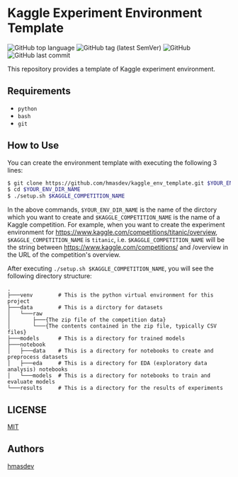 # Kaggle Experiment Environment Template

![GitHub top language](https://img.shields.io/github/languages/top/hmasdev/kaggle_env_template)
![GitHub tag (latest SemVer)](https://img.shields.io/github/v/tag/hmasdev/kaggle_env_template?sort=semver)
![GitHub](https://img.shields.io/github/license/hmasdev/kaggle_env_template)
![GitHub last commit](https://img.shields.io/github/last-commit/hmasdev/kaggle_env_template)


This repository provides a template of Kaggle experiment environment.

## Requirements

- `python`
- `bash`
- `git`

## How to Use

You can create the environment template with executing the following 3 lines:

```sh
$ git clone https://github.com/hmasdev/kaggle_env_template.git $YOUR_ENV_DIR_NAME
$ cd $YOUR_ENV_DIR_NAME
$ ./setup.sh $KAGGLE_COMPETITION_NAME
```

In the above commands, `$YOUR_ENV_DIR_NAME` is the name of the dirctory which you want to create and `$KAGGLE_COMPETITION_NAME` is the name of a Kaggle competition.
For example, when you want to create the experiment environment for https://www.kaggle.com/competitions/titanic/overview, `$KAGGLE_COMPETITION_NAME` is `titanic`, i.e. `$KAGGLE_COMPETITION_NAME` will be the string between https://www.kaggle.com/competitions/ and /overview in the URL of the competition's overview.

After executing `./setup.sh $KAGGLE_COMPETITION_NAME`, you will see the following directory structure:

```
.
├───venv        # This is the python virtual environment for this project
├───data        # This is a dirctory for datasets
│   └───raw
│       ├───{The zip file of the competition data}
│       └───{The contents contained in the zip file, typically CSV files}
├───models      # This is a directory for trained models
├───notebook
│   ├───data    # This is a directory for notebooks to create and preprocess datasets
│   ├───eda     # This is a directory for EDA (exploratory data analysis) notebooks
│   └───models  # This is a directory for notebooks to train and evaluate models
└───results     # This is a directory for the results of experiments
```

## LICENSE
[MIT](https://github.com/hmasdev/kaggle_env_template/tree/main/LICENSE)

## Authors

[hmasdev](https://github.com/hmasdev)

